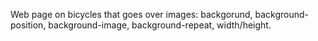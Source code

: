 Web page on bicycles that goes over images: backgorund, background-position, background-image, background-repeat, width/height.